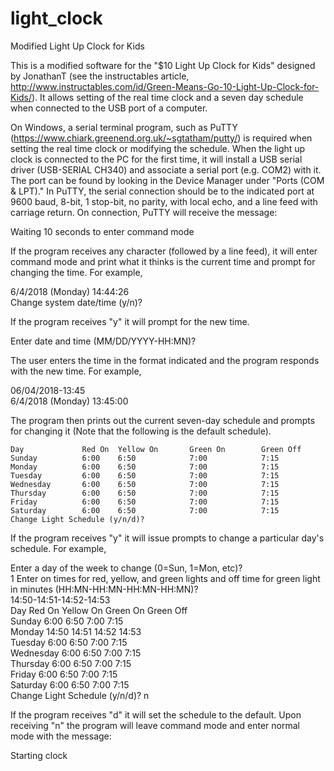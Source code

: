 # light_clock
Modified Light Up Clock for Kids

This is a modified software for the "$10 Light Up Clock for Kids" designed by JonathanT (see the instructables article, http://www.instructables.com/id/Green-Means-Go-10-Light-Up-Clock-for-Kids/). It allows setting of the real time clock and a seven day schedule when connected to the USB port of a computer.

On Windows, a serial terminal program, such as PuTTY (https://www.chiark.greenend.org.uk/~sgtatham/putty/) is required when setting the real time clock or modifying the schedule. When the light up clock is connected to the PC for the first time, it will install a USB serial driver (USB-SERIAL CH340) and associate a serial port (e.g. COM2) with it. The port can be found by looking in the Device Manager under "Ports (COM & LPT)."  In PuTTY, the serial connection should be to the indicated port at 9600 baud, 8-bit, 1 stop-bit, no parity, with local echo, and a line feed with carriage return. On connection, PuTTY will receive the message:

Waiting 10 seconds to enter command mode

If the program receives any character (followed by a line feed), it will enter command mode and print what it thinks is the current time and prompt for changing the time. For example,

 6/4/2018 (Monday) 14:44:26   
Change system date/time (y/n)?

If the program receives "y" it will prompt for the new time.

Enter date and time (MM/DD/YYYY-HH:MN)? 

The user enters the time in the format indicated and the program responds with the new time. For example,

06/04/2018-13:45   
 6/4/2018 (Monday) 13:45:00

The program then prints out the current seven-day schedule and prompts for changing it (Note that the following is the default schedule).

	Day             Red On  Yellow On       Green On        Green Off   
	Sunday          6:00    6:50            7:00            7:15   
	Monday          6:00    6:50            7:00            7:15   
	Tuesday         6:00    6:50            7:00            7:15   
	Wednesday       6:00    6:50            7:00            7:15   
	Thursday        6:00    6:50            7:00            7:15   
	Friday          6:00    6:50            7:00            7:15   
	Saturday        6:00    6:50            7:00            7:15   
	Change Light Schedule (y/n/d)?

If the program receives "y" it will issue prompts to change a particular day's schedule. For example,

Enter a day of the week to change (0=Sun, 1=Mon, etc)?   
1
Enter on times for red, yellow, and green lights and off time for green light in minutes (HH:MN-HH:MN-HH:MN-HH:MN)?   
14:50-14:51-14:52-14:53   
	Day             Red On  Yellow On       Green On        Green Off   
	Sunday          6:00    6:50            7:00            7:15   
	Monday          14:50   14:51           14:52           14:53   
	Tuesday         6:00    6:50            7:00            7:15   
	Wednesday       6:00    6:50            7:00            7:15   
	Thursday        6:00    6:50            7:00            7:15   
	Friday          6:00    6:50            7:00            7:15   
	Saturday        6:00    6:50            7:00            7:15   
Change Light Schedule (y/n/d)? n

If the program receives "d" it will set the schedule to the default. Upon receiving "n" the program will leave command mode and enter normal mode with the message:

Starting clock
